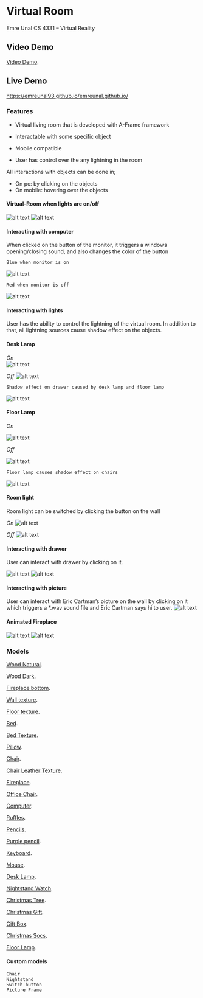 # Virtual Room
Emre Unal CS 4331 – Virtual Reality

## Video Demo
[Video Demo](https://youtu.be/ahGix8E0IRA).

## Live Demo
https://emreunal93.github.io/emreunal.github.io/

### Features

* Virtual living room that is developed with A-Frame framework

* Interactable with some specific object

* Mobile compatible

* User has control over the any lightning in the room

All interactions with objects can be done in;
  * On pc: by clicking on the objects
  * On mobile: hovering over the objects
  

#### Virtual-Room when lights are on/off
 
![alt text](https://github.com/emreunal93/emreunal.github.io/blob/master/SCREENSHOTS_FOR_REPORT/Project1_SS.jpg)
![alt text](https://github.com/emreunal93/emreunal.github.io/blob/master/SCREENSHOTS_FOR_REPORT/Project1_SS_2.jpg)
 

#### Interacting with computer
When clicked on the button of the monitor, it triggers a windows opening/closing sound, and also changes the color of the button
```
Blue when monitor is on
```
![alt text](https://github.com/emreunal93/emreunal.github.io/blob/master/SCREENSHOTS_FOR_REPORT/computer1.PNG)
```
Red when monitor is off
```
![alt text](https://github.com/emreunal93/emreunal.github.io/blob/master/SCREENSHOTS_FOR_REPORT/computer2.PNG)

#### Interacting with lights
User has the ability to control the lightning of the virtual room. In addition to that, all lightning sources cause shadow effect on the objects. 
  
  
#### Desk Lamp

*On*	
![alt text](https://github.com/emreunal93/emreunal.github.io/blob/master/SCREENSHOTS_FOR_REPORT/Desklamp1.PNG)



*Off*
![alt text](https://github.com/emreunal93/emreunal.github.io/blob/master/SCREENSHOTS_FOR_REPORT/Desklamp2.PNG)


```
Shadow effect on drawer caused by desk lamp and floor lamp
```
 
 ![alt text](https://github.com/emreunal93/emreunal.github.io/blob/master/SCREENSHOTS_FOR_REPORT/Drawer1.PNG)


#### Floor Lamp

*On*

 ![alt text](https://github.com/emreunal93/emreunal.github.io/blob/master/SCREENSHOTS_FOR_REPORT/Fireplace2.PNG)

*Off*

 ![alt text](https://github.com/emreunal93/emreunal.github.io/blob/master/SCREENSHOTS_FOR_REPORT/Fireplace1.PNG)

```
Floor lamp causes shadow effect on chairs
```
 ![alt text](https://github.com/emreunal93/emreunal.github.io/blob/master/SCREENSHOTS_FOR_REPORT/Shadoweffect_Chairs.PNG)

#### Room light


Room light can be switched by clicking the button on the wall


*On*
![alt text](https://github.com/emreunal93/emreunal.github.io/blob/master/SCREENSHOTS_FOR_REPORT/Room_lights_on.PNG)

*Off*
![alt text](https://github.com/emreunal93/emreunal.github.io/blob/master/SCREENSHOTS_FOR_REPORT/Room_lights_off_button.PNG)
							 
#### Interacting with drawer

User can interact with drawer by clicking on it. 

![alt text](https://github.com/emreunal93/emreunal.github.io/blob/master/SCREENSHOTS_FOR_REPORT/Drawer2.PNG)
![alt text](https://github.com/emreunal93/emreunal.github.io/blob/master/SCREENSHOTS_FOR_REPORT/Drawer3.PNG)






#### Interacting with picture

User can interact with Eric Cartman’s picture on the wall by clicking on it which triggers a *.wav sound file and Eric Cartman says hi to user.
![alt text](https://github.com/emreunal93/emreunal.github.io/blob/master/SCREENSHOTS_FOR_REPORT/Cartman1.PNG)


#### Animated Fireplace
![alt text](https://github.com/emreunal93/emreunal.github.io/blob/master/SCREENSHOTS_FOR_REPORT/fireplace_animation1.PNG)
![alt text](https://github.com/emreunal93/emreunal.github.io/blob/master/SCREENSHOTS_FOR_REPORT/fireplace_animation2.PNG)




### Models

[Wood Natural](https://lh3.googleusercontent.com/qfRZUZmHlHHzGy01fbBU1Xst7JuCfpIgWK9qwkc2g9XhnJ8SmDew7QejWVDIjRf06jvg8g=s155).

[Wood Dark](https://lh3.googleusercontent.com/zuw6Ad_BZAYmalE9NNVvsDMQItd4XzQPSHeQ97f2QOIPOCItDwCIzB-VOH9zkxolmhS8Rg=s170).

[Fireplace bottom](https://lh3.googleusercontent.com/YvPuqCZJjG2Vg5YeePfQ_WXYJCi-UgpCeMZyskwTNW33zRj6yM24dGne8NC3FLkcfqBerA=s85).


[Wall texture](https://i.pinimg.com/736x/2c/3e/4b/2c3e4b5d02556650294e3aba3aec5023--concrete-texture-seamless-concrete-wall-texture.jpg).

[Floor texture](http://www.myfreetextures.com/wp-content/uploads/2014/10/seamless-wood-planks-4.jpg).

[Bed](https://3dwarehouse.sketchup.com/model/ef81985e595060ad426a0a9c1977c89b/Double-bed).

[Bed Texture](https://cdn.shopify.com/s/files/1/1069/9082/products/cave-small-orange-fabric.jpg?v=1518025946).

[Pillow](https://3dwarehouse.sketchup.com/model/177e0e74-6de5-48f6-ba82-2e78b336bde8/Pillow-Linquist).

[Chair](https://3dwarehouse.sketchup.com/model/u9e73a78b-3ba8-4dcc-988f-39baa28c8e80/Gabby-Reagan-Chair).

[Chair Leather Texture](https://lh3.googleusercontent.com/YUjxoL3piUPxibeJQgMxxoIJkm6XKeoIkTqsYSeqhf-bilJKUyNajcUgutc4xeU4Ds0QsQ=s128).

[Fireplace](https://github.com/emreunal93/emreunal.github.io/blob/master/assets/fireplace2.dae).

[Office Chair](https://github.com/emreunal93/emreunal.github.io/blob/master/assets/chair5.dae).

[Computer](https://github.com/emreunal93/emreunal.github.io/blob/master/assets/computer.dae).

[Ruffles](https://github.com/emreunal93/emreunal.github.io/blob/master/assets/ruffles.dae).

[Pencils](https://github.com/emreunal93/emreunal.github.io/blob/master/assets/pencils.dae).

[Purple pencil](https://github.com/emreunal93/emreunal.github.io/blob/master/assets/purple_pen.dae).

[Keyboard](https://github.com/emreunal93/emreunal.github.io/blob/master/assets/keyboard3.dae).

[Mouse](https://github.com/emreunal93/emreunal.github.io/blob/master/assets/mouse.dae).

[Desk Lamp](https://3dwarehouse.sketchup.com/model/ab53b6e7b2f87cb5c1935c9110af1bff/Desk-Lamp).

[Nightstand Watch](https://3dwarehouse.sketchup.com/model/df94b6003cc3e84314621506c22882a0/Waltham-Model-1894-Gold-Pocket-Watch).

[Christmas Tree](https://3dwarehouse.sketchup.com/model/5510ec6ef9c7aa24fc3784321f3e33f9/Christmas-Tree).

[Christmas Gift](https://3dwarehouse.sketchup.com/model/6f1100dc860b98a6b45987c15098a07e/Round-Christmas-Present).

[Gift Box](https://3dwarehouse.sketchup.com/model/fb5c025400badb10843b9bf4d83fd3a3/Gift-Box).

[Christmas Socs](https://3dwarehouse.sketchup.com/model/2a35c14935813f19aa161250c4d1f0c5/Christmas-sock).

[Floor Lamp](https://3dwarehouse.sketchup.com/model/4dc9f86110ea40aaa570c6c691c987a8/Floor-Lamp).




#### Custom models
```
Chair
Nightstand
Switch button
Picture Frame
```



